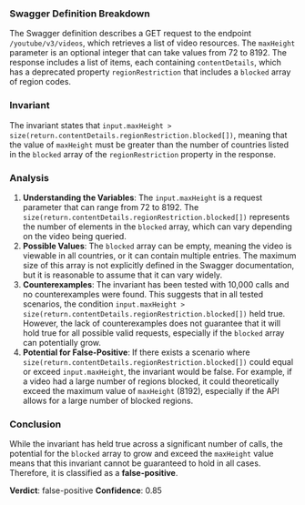 ### Swagger Definition Breakdown
The Swagger definition describes a GET request to the endpoint `/youtube/v3/videos`, which retrieves a list of video resources. The `maxHeight` parameter is an optional integer that can take values from 72 to 8192. The response includes a list of items, each containing `contentDetails`, which has a deprecated property `regionRestriction` that includes a `blocked` array of region codes.

### Invariant
The invariant states that `input.maxHeight > size(return.contentDetails.regionRestriction.blocked[])`, meaning that the value of `maxHeight` must be greater than the number of countries listed in the `blocked` array of the `regionRestriction` property in the response.

### Analysis
1. **Understanding the Variables**: The `input.maxHeight` is a request parameter that can range from 72 to 8192. The `size(return.contentDetails.regionRestriction.blocked[])` represents the number of elements in the `blocked` array, which can vary depending on the video being queried.
2. **Possible Values**: The `blocked` array can be empty, meaning the video is viewable in all countries, or it can contain multiple entries. The maximum size of this array is not explicitly defined in the Swagger documentation, but it is reasonable to assume that it can vary widely.
3. **Counterexamples**: The invariant has been tested with 10,000 calls and no counterexamples were found. This suggests that in all tested scenarios, the condition `input.maxHeight > size(return.contentDetails.regionRestriction.blocked[])` held true. However, the lack of counterexamples does not guarantee that it will hold true for all possible valid requests, especially if the `blocked` array can potentially grow.
4. **Potential for False-Positive**: If there exists a scenario where `size(return.contentDetails.regionRestriction.blocked[])` could equal or exceed `input.maxHeight`, the invariant would be false. For example, if a video had a large number of regions blocked, it could theoretically exceed the maximum value of `maxHeight` (8192), especially if the API allows for a large number of blocked regions.

### Conclusion
While the invariant has held true across a significant number of calls, the potential for the `blocked` array to grow and exceed the `maxHeight` value means that this invariant cannot be guaranteed to hold in all cases. Therefore, it is classified as a **false-positive**. 

**Verdict**: false-positive
**Confidence**: 0.85
